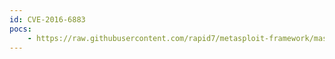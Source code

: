 ```yaml
---
id: CVE-2016-6883
pocs:
    - https://raw.githubusercontent.com/rapid7/metasploit-framework/master/modules/auxiliary/scanner/ssl/bleichenbacher_oracle.py
---
```

